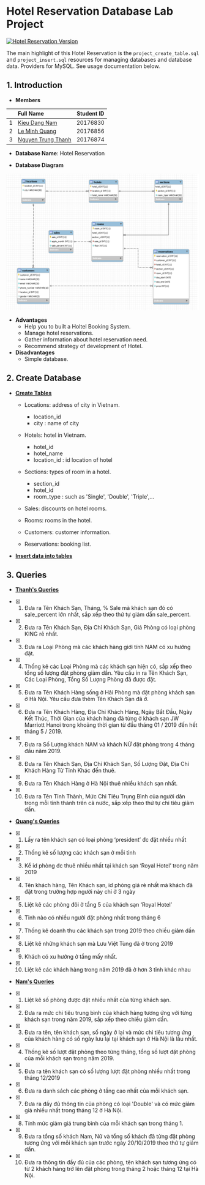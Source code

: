 # Hotel Reservation Database Lab Project
[![Hotel Reservation Version](https://img.shields.io/visual-studio-marketplace/v/swellaby.rust-pack?color=1&label=Hotel%20Reservation%20Version&logo=1&logoColor=1)](https://img.shields.io/visual-studio-marketplace/v/swellaby.rust-pack?color=1&label=Hotel%20Reservation%20Version&logo=1&logoColor=1)

The main highlight of this Hotel Reservation is the `project_create_table.sql` and `project_insert.sql` resources for managing databases and database data. Providers for MySQL. See usage documentation below.

## 1. Introduction 
- **Members**

| |Full Name|Student ID|
|:--:|:--|:--:|
| 1 | [Kieu Dang Nam](https://github.com/dangnam739) | 20176830 |
| 2 | [Le Minh Quang](https://github.com/lequang-hp) | 20176856 |
| 3 | [Nguyen Trung Thanh](https://github.com/thanhhff) | 20176874 |

- **Database Name**: Hotel Reservation 

- **Database Diagram** 

![alt text](Diagram/project_diagram_v3.png)

- **Advantages**
    - Help you to built a Holtel Booking System.
    - Manage hotel reservations.
    - Gather information about hotel reservation need.
    - Recommend strategy of development of Hotel.
- **Disadvantages**
    - Simple database.
## 2. Create Database
-  [**Create Tables**](https://github.com/thanhhff/hotel-database/blob/master/project_create_table.sql)
    - Locations: address of city in Vietnam.
        - location_id
        - city : name of city
    - Hotels: hotel in Vietnam.
        - hotel_id
        - hotel_name
        - location_id : id location of hotel
    - Sections: types of room in a hotel.
        - section_id
        - hotel_id
        - room_type : such as 'Single', 'Double', 'Triple',...
    - Sales: discounts on hotel rooms.
    
    - Rooms: rooms in the hotel.
    - Customers: customer information.
    - Reservations: booking list.
  
- [**Insert data into tables**](https://github.com/thanhhff/hotel-database/blob/master/project_insert.sql)

## 3. Queries

- [**Thanh's Queries**](https://github.com/thanhhff/hotel-database/blob/master/Query/Thanh_query.sql)

- [x] 1. Đưa ra Tên Khách Sạn, Tháng, % Sale mà khách sạn đó có sale_percent lớn nhất, sắp xếp theo thứ tự giảm dần sale_percent.
- [x] 2. Đưa ra Tên Khách Sạn, Địa Chỉ Khách Sạn, Giá Phòng có loại phòng KING rẻ nhất.
- [x] 3. Đưa ra Loại Phòng mà các khách hàng giới tính NAM có xu hướng đặt.
- [x] 4. Thống kê các Loại Phòng mà các khách sạn hiện có, sắp xếp theo tổng số lượng đặt phòng giảm dần. Yêu cầu in ra Tên Khách Sạn, Các Loại Phòng, Tổng Số Lượng Phòng đã được đặt.
- [x] 5. Đưa ra Tên Khách Hàng sống ở Hải Phòng mà đặt phòng khách sạn ở Hà Nội. Yêu cầu đưa thêm Tên Khách Sạn đã ở.
- [x] 6. Đưa ra Tên Khách Hàng, Địa Chỉ Khách Hàng, Ngày Bắt Đầu, Ngày Kết Thúc, Thời Gian của khách hàng đã từng ở khách sạn JW Marriott Hanoi trong khoảng thời gian từ đầu tháng 01 / 2019 đến hết tháng 5 / 2019.
- [x] 7. Đưa ra Số Lượng khách NAM và khách NỮ đặt phòng trong 4 tháng đầu năm 2019.
- [x] 8. Đưa ra Tên Khách Sạn, Địa Chỉ Khách Sạn, Số Lượng Đặt, Địa Chỉ Khách Hàng Từ Tỉnh Khác đến thuê.
- [x] 9. Đưa ra Tên Khách Hàng ở Hà Nội thuê nhiều khách sạn nhất.
- [x] 10. Đưa ra Tên Tỉnh Thành, Mức Chi Tiêu Trung Bình của người dân trong mỗi tỉnh thành trên cả nước, sắp xếp theo thứ tự chi tiêu giảm dần.

- [**Quang's Queries**](https://github.com/thanhhff/hotel-database/blob/master/Query/Quang_query.sql)

- [x] 1.	Lấy ra tên khách sạn có loại phòng ‘president’ đc đặt nhiều nhất
- [x] 2.	Thống kê số lượng các khách sạn ở mỗi tỉnh
- [x] 3.	Kể id phòng đc thuê nhiều nhất tại khách sạn ‘Royal Hotel’ trong năm 2019
- [x] 4.	Tên khách hàng, Tên Khách sạn, id phòng giá rẻ nhất mà khách đã đặt trong trường hợp người này chỉ ở 3 ngày
- [x] 5.	Liệt kê các phòng đôi ở tầng 5 của khách sạn ‘Royal Hotel’
- [x] 6.	Tỉnh nào có nhiều người đặt phòng nhất trong tháng 6
- [x] 7.	Thống kê doanh thu các khách sạn trong 2019 theo chiều giảm dần
- [x] 8.	Liệt kê những khách sạn mà Lưu Việt Tùng đã ở trong 2019
- [x] 9.	Khách có xu hướng ở tầng mấy nhất.
- [x] 10.	Liệt kê các khách hàng trong năm 2019 đã ở hơn 3 tỉnh khác nhau


- [**Nam's Queries**](https://github.com/thanhhff/hotel-database/blob/master/Query/Nam_query.sql)
- [x] 1.  Liệt kê số phòng được đặt nhiều nhất của từng khách sạn.
- [x] 2.  Đưa ra mức chi tiêu trung bình của khách hàng tương ứng với từng khách sạn trong năm 2019, sắp xếp theo chiều giảm dần.
- [x] 3.  Đưa ra  tên, tên khách sạn, số ngày ở lại và mức chi tiêu tương ứng của khách hàng có số ngày lưu lại tại khách sạn ở Hà Nội là lâu nhất.
- [x] 4.  Thống kê số lượt đặt phòng theo từng tháng, tổng số lượt đặt phòng của mỗi khách sạn trong năm 2019.
- [x] 5.  Đưa ra tên khách sạn có số lượng lượt đặt phòng nhiều nhất trong tháng 12/2019
- [x] 6.  Đưa ra danh sách các phòng ở tầng cao nhất của mỗi khách sạn.
- [x] 7.  Đưa ra đầy đủ thông tin của phòng có loại 'Double' và có mức giảm giá nhiều nhất trong tháng 12 ở Hà Nội.
- [x] 8.  Tính mức giảm giá trung bình của mỗi khách sạn trong tháng 1.
- [x] 9.  Đưa ra tổng số khách Nam, Nữ và tổng số khách đã từng đặt phòng tương ứng với mỗi khách sạn trước ngày 20/10/2019 theo thứ tự giảm dần.
- [x] 10. Đưa ra thông tin đầy đủ của các phòng, tên khách sạn tương ứng có từ 2 khách hàng trở lên đặt phòng trong tháng 2 hoặc tháng 12 tại Hà Nội.

